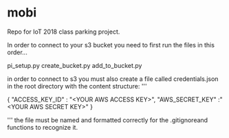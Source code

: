 # mobi
Repo for IoT 2018 class parking project.


In order to connect to your s3 bucket you need to first run the files in this order...

pi_setup.py
create_bucket.py
add_to_bucket.py

in order to connect to s3 you must also create a file called credentials.json in the root directory with the content structure:
'''

{
    "ACCESS_KEY_ID" : "\<YOUR AWS ACCESS KEY\>",
    "AWS_SECRET_KEY" :"\<YOUR AWS SECRET KEY\>"
}

'''
the file must be named and formatted correctly for the .gitignoreand functions to recognize it.